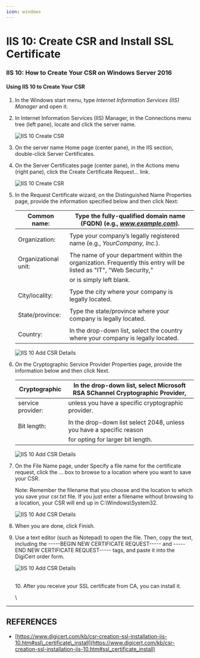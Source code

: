 ```yaml
---
icon: windows
---
```


# IIS 10: Create CSR and Install SSL Certificate

### IIS 10: How to Create Your CSR on Windows Server 2016

#### Using IIS 10 to Create Your CSR

1. In the Windows start menu, type _Internet Information Services (IIS) Manager_ and open it.
2.  In Internet Information Services (IIS) Manager, in the Connections menu tree (left pane), locate and click the server name.

    ![IIS 10 Create CSR](https://www.digicert.com/kb/images/support-images/iis10/iis10-create-csr-1.png)
3. On the server name Home page (center pane), in the IIS section, double-click Server Certificates.
4.  On the Server Certificates page (center pane), in the Actions menu (right pane), click the Create Certificate Request… link.

    ![IIS 10 Create CSR](https://www.digicert.com/kb/images/support-images/iis10/iis10-create-csr-2.png)
5.  In the Request Certificate wizard, on the Distinguished Name Properties page, provide the information specified below and then click Next:

    | Common name:         | Type the fully-qualified domain name (FQDN) (e.g., _www.example.com_).                                             |
    | -------------------- | ------------------------------------------------------------------------------------------------------------------ |
    |                      |                                                                                                                    |
    | Organization:        | Type your company’s legally registered name (e.g., _YourCompany, Inc._).                                           |
    |                      |                                                                                                                    |
    | Organizational unit: | The name of your department within the organization. Frequently this entry will be listed as "IT", "Web Security," |
    |                      | or is simply left blank.                                                                                           |
    |                      |                                                                                                                    |
    | City/locality:       | Type the city where your company is legally located.                                                               |
    |                      |                                                                                                                    |
    | State/province:      | Type the state/province where your company is legally located.                                                     |
    |                      |                                                                                                                    |
    | Country:             | In the drop-down list, select the country where your company is legally located.                                   |

    ![IIS 10 Add CSR Details](https://www.digicert.com/kb/images/support-images/iis10/iis10-create-csr-3.png)
6.  On the Cryptographic Service Provider Properties page, provide the information below and then click Next.

    | Cryptographic     | In the drop-down list, select Microsoft RSA SChannel Cryptographic Provider, |
    | ----------------- | ---------------------------------------------------------------------------- |
    | service provider: | unless you have a specific cryptographic provider.                           |
    |                   |                                                                              |
    | Bit length:       | In the drop-down list select 2048, unless you have a specific reason         |
    |                   | for opting for larger bit length.                                            |

    ![IIS 10 Add CSR Details](https://www.digicert.com/kb/images/support-images/iis10/iis10-create-csr-4.png)
7.  On the File Name page, under Specify a file name for the certificate request, click the … box to browse to a location where you want to save your CSR.

    Note: Remember the filename that you choose and the location to which you save your csr.txt file. If you just enter a filename without browsing to a location, your CSR will end up in C:\Windows\System32.

    ![IIS 10 Add CSR Details](https://www.digicert.com/kb/images/support-images/iis10/iis10-create-csr-5.png)
8. When you are done, click Finish.
9.  Use a text editor (such as Notepad) to open the file. Then, copy the text, including the -----BEGIN NEW CERTIFICATE REQUEST----- and -----END NEW CERTIFICATE REQUEST----- tags, and paste it into the DigiCert order form.

    ![IIS 10 Add CSR Details](https://www.digicert.com/kb/images/support-images/iis10/iis10-create-csr-6.png)

    \
    10\.  After you receive your SSL certificate from CA, you can install it.

    \


***

## REFERENCES

* [https://www.digicert.com/kb/csr-creation-ssl-installation-iis-10.htm#ssl\_certificate\_install](https://www.digicert.com/kb/csr-creation-ssl-installation-iis-10.htm#ssl_certificate_install)

